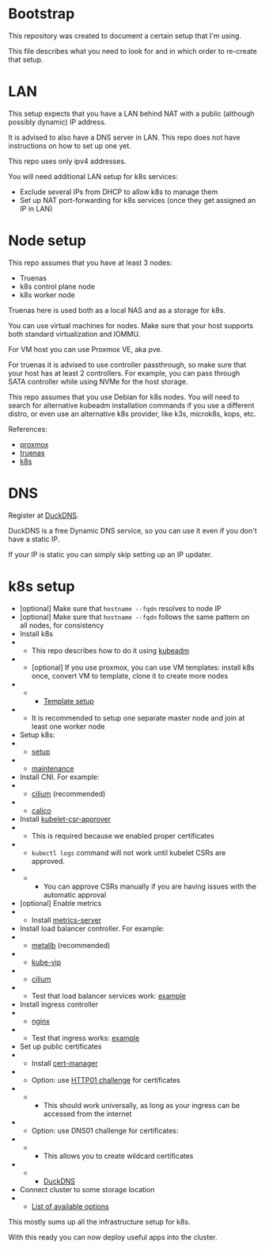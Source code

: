 
# Bootstrap

This repository was created to document a certain setup that I'm using.

This file describes what you need to look for and in which order
to re-create that setup.

# LAN

This setup expects that you have a LAN behind NAT
with a public (although possibly dynamic) IP address.

It is advised to also have a DNS server in LAN.
This repo does not have instructions on how to set up one yet.

This repo uses only ipv4 addresses.

You will need additional LAN setup for k8s services:
- Exclude several IPs from DHCP to allow k8s to manage them
- Set up NAT port-forwarding for k8s services (once they get assigned an IP in LAN)

# Node setup

This repo assumes that you have at least 3 nodes:
- Truenas
- k8s control plane node
- k8s worker node

Truenas here is used both as a local NAS and as a storage for k8s.

You can use virtual machines for nodes.
Make sure that your host supports both standard virtualization and IOMMU.

For VM host you can use Proxmox VE, aka pve.

For truenas it is advised to use controller passthrough,
so make sure that your host has at least 2 controllers.
For example, you can pass through SATA controller
while using NVMe for the host storage.

This repo assumes that you use Debian for k8s nodes.
You will need to search for alternative kubeadm installation commands
if you use a different distro,
or even use an alternative k8s provider, like k3s, microk8s, kops, etc.

References:
- [proxmox](./proxmox/proxmox-host.md)
- [truenas](./truenas.md)
- [k8s](./k8s/kubeadm-1-node-prep.md)

# DNS

Register at [DuckDNS](../ingress/cert-manager/duckdns/readme.md).

DuckDNS is a free Dynamic DNS service,
so you can use it even if you don't have a static IP.

If your IP is static you can simply skip setting up an IP updater.

# k8s setup

- [optional] Make sure that `hostname --fqdn` resolves to node IP
- [optional] Make sure that `hostname --fqdn` follows the same pattern on all nodes, for consistency
- Install k8s
- - This repo describes how to do it using [kubeadm](./k8s/kubeadm-install.md)
- - [optional] If you use proxmox, you can use VM templates: install k8s once, convert VM to template, clone it to create more nodes
- - - [Template setup](./proxmox.md#templates)
- - It is recommended to setup one separate master node and join at least one worker node
- Setup k8s:
- - [setup](./k8s/kubeadm-setup.md)
- - [maintenance](./k8s/kubeadm-maintenance.md)
- Install CNI. For example:
- - [cilium](../network/cilium/readme.md) (recommended)
- - [calico](../network/calico/readme.md)
- Install [kubelet-csr-approver](../metrics/kubelet-csr-approver/readme.md)
- - This is required because we enabled proper certificates
- - `kubectl logs` command will not work until kubelet CSRs are approved.
- - - You can approve CSRs manually if you are having issues with the automatic approval
- [optional] Enable metrics
- - Install [metrics-server](../metrics/metrics-server/readme.md)
- Install load balancer controller. For example:
- - [metallb](../network/metallb/readme.md) (recommended)
- - [kube-vip](../network/kube-vip-load-balancer/readme.md)
- - [cilium](../network/cilium/readme.md)
- - Test that load balancer services work: [example](../test/ingress/readme.md)
- Install ingress controller
- - [nginx](../ingress/nginx/readme.md)
- - Test that ingress works: [example](../test/ingress/readme.md)
- Set up public certificates
- - Install [cert-manager](../ingress/cert-manager/readme.md)
- - Option: use [HTTP01 challenge](../ingress/cert-manager/letsencrypt/readme.md) for certificates
- - - This should work universally, as long as your ingress can be accessed from the internet
- - Option: use DNS01 challenge for certificates:
- - - This allows you to create wildcard certificates
- - - [DuckDNS](../ingress/cert-manager/duckdns/readme.md)
- Connect cluster to some storage location
- - [List of available options](../storage/readme.md#storage-classes)

This mostly sums up all the infrastructure setup for k8s.

With this ready you can now deploy useful apps into the cluster.
